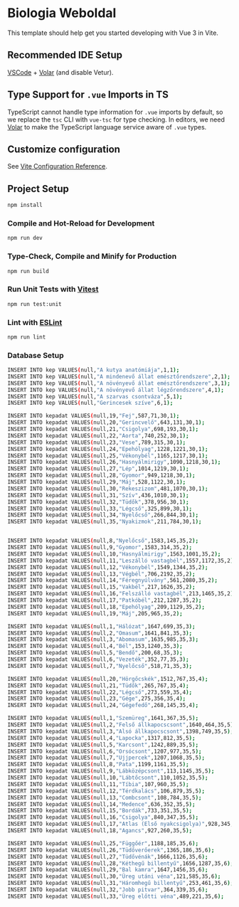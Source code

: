 # Biologia Weboldal

This template should help get you started developing with Vue 3 in Vite.

## Recommended IDE Setup

[VSCode](https://code.visualstudio.com/) + [Volar](https://marketplace.visualstudio.com/items?itemName=Vue.volar) (and disable Vetur).

## Type Support for `.vue` Imports in TS

TypeScript cannot handle type information for `.vue` imports by default, so we replace the `tsc` CLI with `vue-tsc` for type checking. In editors, we need [Volar](https://marketplace.visualstudio.com/items?itemName=Vue.volar) to make the TypeScript language service aware of `.vue` types.

## Customize configuration

See [Vite Configuration Reference](https://vite.dev/config/).

## Project Setup

```sh
npm install
```

### Compile and Hot-Reload for Development

```sh
npm run dev
```

### Type-Check, Compile and Minify for Production

```sh
npm run build
```

### Run Unit Tests with [Vitest](https://vitest.dev/)

```sh
npm run test:unit
```

### Lint with [ESLint](https://eslint.org/)

```sh
npm run lint
```
### Database Setup
```sh
INSERT INTO kep VALUES(null,"A kutya anatómiája",1,1);
INSERT INTO kep VALUES(null,"A mindenevő állat emésztőrendszere",2,1);
INSERT INTO kep VALUES(null,"A növényevő állat emésztőrendszere",3,1);
INSERT INTO kep VALUES(null,"A növényevő állat légzőrendszere",4,1);
INSERT INTO kep VALUES(null,"A szarvas csontváza",5,1);
INSERT INTO kep VALUES(null,"Gerincesek szíve",6,1);

INSERT INTO kepadat VALUES(null,19,"Fej",587,71,30,1);
INSERT INTO kepadat VALUES(null,20,"Gerincvelő",643,131,30,1);
INSERT INTO kepadat VALUES(null,21,"Csigolya",698,193,30,1);
INSERT INTO kepadat VALUES(null,22,"Aorta",740,252,30,1);
INSERT INTO kepadat VALUES(null,23,"Vese",789,315,30,1);
INSERT INTO kepadat VALUES(null,24,"Epehólyag",1228,1221,30,1);
INSERT INTO kepadat VALUES(null,25,"Vékonybél",1165,1217,30,1);
INSERT INTO kepadat VALUES(null,26,"Hasnyálmirigy",1090,1218,30,1);
INSERT INTO kepadat VALUES(null,27,"Lép",1014,1219,30,1);
INSERT INTO kepadat VALUES(null,28,"Gyomor",949,1218,30,1);
INSERT INTO kepadat VALUES(null,29,"Máj",528,1122,30,1);
INSERT INTO kepadat VALUES(null,30,"Rekeszizom",481,1070,30,1);
INSERT INTO kepadat VALUES(null,31,"Szív",436,1010,30,1);
INSERT INTO kepadat VALUES(null,32,"Tüdők",378,956,30,1);
INSERT INTO kepadat VALUES(null,33,"Légcső",325,899,30,1);
INSERT INTO kepadat VALUES(null,34,"Nyelőcső",266,844,30,1);
INSERT INTO kepadat VALUES(null,35,"Nyakizmok",211,784,30,1);


INSERT INTO kepadat VALUES(null,8,"Nyelőcső",1583,145,35,2);
INSERT INTO kepadat VALUES(null,9,"Gyomor",1583,314,35,2);
INSERT INTO kepadat VALUES(null,10,"Hasnyálmirigy",1563,1001,35,2);
INSERT INTO kepadat VALUES(null,11,"Leszálló vastagbél",1557,1172,35,2);
INSERT INTO kepadat VALUES(null,12,"Vékonybél",1549,1344,35,2);
INSERT INTO kepadat VALUES(null,13,"Végbél",706,2192,35,2);
INSERT INTO kepadat VALUES(null,14,"Féregnyúlvány",561,2080,35,2);
INSERT INTO kepadat VALUES(null,15,"Vakbél",217,1626,35,2);
INSERT INTO kepadat VALUES(null,16,"Felszálló vastagbél",213,1465,35,2);
INSERT INTO kepadat VALUES(null,17,"Patkóbél",212,1287,35,2);
INSERT INTO kepadat VALUES(null,18,"Epehólyag",209,1129,35,2);
INSERT INTO kepadat VALUES(null,19,"Máj",205,965,35,2);

INSERT INTO kepadat VALUES(null,1,"Hálózat",1647,699,35,3);
INSERT INTO kepadat VALUES(null,2,"Omasum",1641,841,35,3);
INSERT INTO kepadat VALUES(null,3,"Abomasum",1635,985,35,3);
INSERT INTO kepadat VALUES(null,4,"Bél",153,1240,35,3);
INSERT INTO kepadat VALUES(null,5,"Bendő",200,68,35,3);
INSERT INTO kepadat VALUES(null,6,"Vezeték",352,77,35,3);
INSERT INTO kepadat VALUES(null,7,"Nyelőcső",518,71,35,3);

INSERT INTO kepadat VALUES(null,20,"Hörgőcskék",1512,767,35,4);
INSERT INTO kepadat VALUES(null,21,"Tüdők",265,767,35,4);
INSERT INTO kepadat VALUES(null,22,"Légcső",273,559,35,4);
INSERT INTO kepadat VALUES(null,23,"Gége",275,356,35,4);
INSERT INTO kepadat VALUES(null,24,"Gégefedő",268,145,35,4);

INSERT INTO kepadat VALUES(null,1,"Szemüreg",1641,367,35,5);
INSERT INTO kepadat VALUES(null,2,"Felső állkapocscsont",1640,464,35,5);
INSERT INTO kepadat VALUES(null,3,"Alsó állkapocscsont",1398,749,35,5);
INSERT INTO kepadat VALUES(null,4,"Lapocka",1317,812,35,5);
INSERT INTO kepadat VALUES(null,5,"Karcsont",1242,889,35,5);
INSERT INTO kepadat VALUES(null,6,"Orsócsont",1207,977,35,5);
INSERT INTO kepadat VALUES(null,7,"Ujjpercek",1207,1068,35,5);
INSERT INTO kepadat VALUES(null,8,"Pata",1199,1161,35,5);
INSERT INTO kepadat VALUES(null,9,"Lábközépcsont",113,1145,35,5);
INSERT INTO kepadat VALUES(null,10,"Lábtőcsont",110,1052,35,5);
INSERT INTO kepadat VALUES(null,11,"Tíbia",107,960,35,5);
INSERT INTO kepadat VALUES(null,12,"Térdkalács",106,879,35,5);
INSERT INTO kepadat VALUES(null,13,"Combcsont",108,784,35,5);
INSERT INTO kepadat VALUES(null,14,"Medence",636,352,35,5);
INSERT INTO kepadat VALUES(null,15,"Bordák",733,351,35,5);
INSERT INTO kepadat VALUES(null,16,"Csigolya",840,347,35,5);
INSERT INTO kepadat VALUES(null,17,"Atlas (Első nyakcsigolya)",928,345,35,5);
INSERT INTO kepadat VALUES(null,18,"Agancs",927,260,35,5);

INSERT INTO kepadat VALUES(null,25,"Függőér",1188,185,35,6);
INSERT INTO kepadat VALUES(null,26,"Tüdőverőerek",1365,186,35,6);
INSERT INTO kepadat VALUES(null,27,"Tüdővénák",1666,1126,35,6);
INSERT INTO kepadat VALUES(null,28,"Kéthegű billentyű",1656,1287,35,6);
INSERT INTO kepadat VALUES(null,29,"Bal kamra",1647,1456,35,6);
INSERT INTO kepadat VALUES(null,30,"Üreg utáni véna",121,585,35,6);
INSERT INTO kepadat VALUES(null,31,"Háromhegű billentyű",253,461,35,6);
INSERT INTO kepadat VALUES(null,32,"Jobb pitvar",364,339,35,6);
INSERT INTO kepadat VALUES(null,33,"Üreg előtti véna",489,221,35,6);
```
